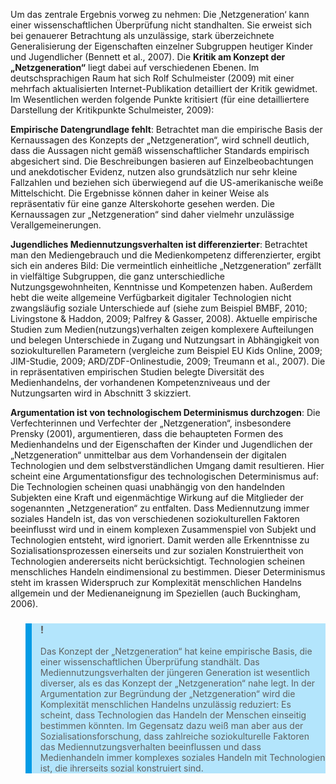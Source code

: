 Um das zentrale Ergebnis vorweg zu nehmen: Die ‚Netzgeneration‘ kann einer wissenschaftlichen Überprüfung nicht standhalten. Sie erweist sich bei genauerer Betrachtung als unzulässige, stark überzeichnete Generalisierung der Eigenschaften einzelner Subgruppen heutiger Kinder und Jugendlicher (Bennett et al., 2007). Die **Kritik am Konzept der „Netzgeneration“** liegt dabei auf verschiedenen Ebenen. Im deutschsprachigen Raum hat sich Rolf Schulmeister (2009) mit einer mehrfach aktualisierten Internet-Publikation detailliert der Kritik gewidmet. Im Wesentlichen werden folgende Punkte kritisiert (für eine detailliertere Darstellung der Kritikpunkte Schulmeister, 2009):

**Empirische Datengrundlage fehlt**: Betrachtet man die empirische Basis der Kernaussagen des Konzepts der „Netzgeneration“, wird schnell deutlich, dass die Aussagen nicht gemäß wissenschaftlicher Standards empirisch abgesichert sind. Die Beschreibungen basieren auf Einzelbeobachtungen und anekdotischer Evidenz, nutzen also grundsätzlich nur sehr kleine Fallzahlen und beziehen sich überwiegend auf die US-amerikanische weiße Mittelschicht. Die Ergebnisse können daher in keiner Weise als repräsentativ für eine ganze Alterskohorte gesehen werden. Die Kernaussagen zur „Netzgeneration“ sind daher vielmehr unzulässige Verallgemeinerungen.

**Jugendliches Mediennutzungsverhalten ist differenzierter**: Betrachtet man den Mediengebrauch und die Medienkompetenz differenzierter, ergibt sich ein anderes Bild: Die vermeintlich einheitliche „Netzgeneration“ zerfällt in vielfältige Subgruppen, die ganz unterschiedliche Nutzungsgewohnheiten, Kenntnisse und Kompetenzen haben. Außerdem hebt die weite allgemeine Verfügbarkeit digitaler Technologien nicht zwangsläufig soziale Unterschiede auf (siehe zum Beispiel BMBF, 2010; Livingstone &amp; Haddon, 2009; Palfrey &amp; Gasser, 2008). Aktuelle empirische Studien zum Medien(nutzungs)verhalten zeigen komplexere Aufteilungen und belegen Unterschiede in Zugang und Nutzungsart in Abhängigkeit von soziokulturellen Parametern (vergleiche zum Beispiel EU Kids Online, 2009; JIM-Studie, 2009; ARD/ZDF-Onlinestudie, 2009; Treumann et al., 2007). Die in repräsentativen empirischen Studien belegte Diversität des Medienhandelns, der vorhandenen Kompetenzniveaus und der Nutzungsarten wird in Abschnitt 3 skizziert.

**Argumentation ist von technologischem Determinismus durchzogen**: Die Verfechterinnen und Verfechter der „Netzgeneration“, insbesondere Prensky (2001), argumentieren, dass die behaupteten Formen des Medienhandelns und der Eigenschaften der Kinder und Jugendlichen der „Netzgeneration“ unmittelbar aus dem Vorhandensein der digitalen Technologien und dem selbstverständlichen Umgang damit resultieren. Hier scheint eine Argumentationsfigur des technologischen Determinismus auf: Die Technologien scheinen quasi unabhängig von den handelnden Subjekten eine Kraft und eigenmächtige Wirkung auf die Mitglieder der sogenannten „Netzgeneration“ zu entfalten. Dass Mediennutzung immer soziales Handeln ist, das von verschiedenen soziokulturellen Faktoren beeinflusst wird und in einem komplexen Zusammenspiel von Subjekt und Technologien entsteht, wird ignoriert. Damit werden alle Erkenntnisse zu Sozialisationsprozessen einerseits und zur sozialen Konstruiertheit von Technologien andererseits nicht berücksichtigt. Technologien scheinen menschliches Handeln eindimensional zu bestimmen. Dieser Determinismus steht im krassen Widerspruch zur Komplexität menschlichen Handelns allgemein und der Medienaneignung im Speziellen (auch Buckingham, 2006).

<blockquote style="background: #B3E5FC; border-left: 10px solid #039BE5">

### !

Das Konzept der „Netzgeneration“ hat keine empirische Basis, die einer wissenschaftlichen Überprüfung standhält. Das Mediennutzungsverhalten der jüngeren Generation ist wesentlich diverser, als es das Konzept der „Netzgeneration“ nahe legt. In der Argumentation zur Begründung der „Netzgeneration“ wird die Komplexität menschlichen Handelns unzulässig reduziert: Es scheint, dass Technologien das Handeln der Menschen einseitig bestimmen könnten. Im Gegensatz dazu weiß man aber aus der Sozialisationsforschung, dass zahlreiche soziokulturelle Faktoren das Mediennutzungsverhalten beeinflussen und dass Medienhandeln immer komplexes soziales Handeln mit Technologien ist, die ihrerseits sozial konstruiert sind.

</blockquote>
